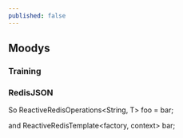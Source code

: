 ```yaml
---
published: false
---
```

## Moodys

### Training

### RedisJSON

So ReactiveRedisOperations<String, T> foo = bar;

and ReactiveRedisTemplate<factory, context> bar;


  
